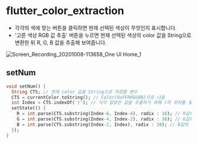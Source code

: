 # flutter_color_extraction

- 각각의 색에 맞는 버튼을 클릭하면 현재 선택된 색상이 무엇인지 표시합니다.
- '고른 색상 RGB 값 추출' 버튼을 누르면 현재 선택된 색상의 color 값을 String으로 변환한 뒤 R, G, B 값을 추출해 보여줍니다.

![Screen_Recording_20201008-113658_One UI Home_1](https://user-images.githubusercontent.com/46275549/95408585-c151c400-095a-11eb-9368-9defb975c6aa.gif)

## setNum
~~~dart
void setNum() {
  String CTS; // 현재 color 값을 String으로 저장할 변수
  CTS = currentColor.toString(); // Color(0xFFRRGGBB)으로 나옴
  int Index = CTS.indexOf(')'); // 각각 알맞은 값을 추출하기 위해 )의 위치를 찾음
  setState(() {
    R = int.parse(CTS.substring(Index-6, Index-4), radix : 16); // R값의 위치를 찾아 추출해 정수형으로 변환 후 저장
    G = int.parse(CTS.substring(Index-4, Index-2), radix : 16); // G값의 위치를 찾아 추출해 정수형으로 변환 후 저장
    B = int.parse(CTS.substring(Index-2, Index), radix : 16); // B값의 위치를 찾아 추출해 정수형으로 변환 후 저장
  });
}
~~~